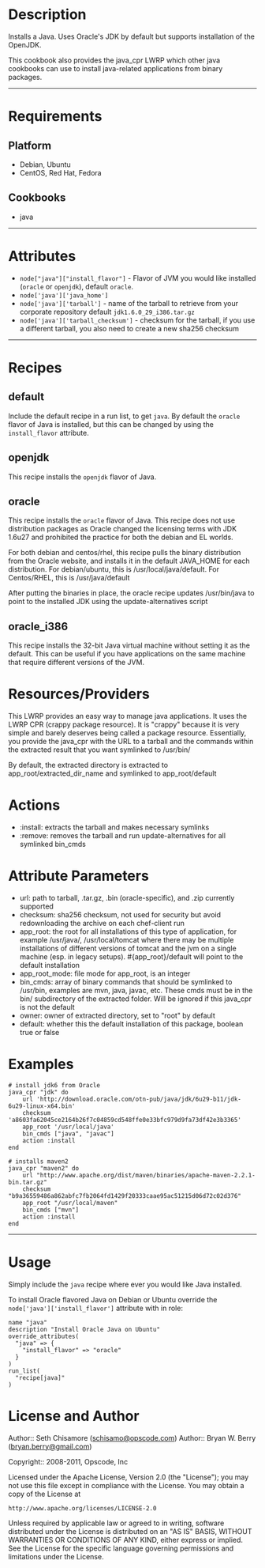 Description
===========

Installs a Java. Uses Oracle's JDK by default but supports installation of the OpenJDK.

This cookbook also provides the java_cpr LWRP which other java
cookbooks can use to install java-related applications from binary
packages.

---
Requirements
============

Platform
--------

* Debian, Ubuntu
* CentOS, Red Hat, Fedora

Cookbooks
---------

* java

---
Attributes
==========

* `node["java"]["install_flavor"]` - Flavor of JVM you would like installed (`oracle` or `openjdk`), default `oracle`.
* `node['java']['java_home']`
* `node['java']['tarball']` - name of the tarball to retrieve from your corporate repository default `jdk1.6.0_29_i386.tar.gz`
* `node['java']['tarball_checksum']` - checksum for the tarball, if you use a different tarball, you also need to create a new sha256 checksum

---
Recipes
=======

default
-------

Include the default recipe in a run list, to get `java`.  By default the `oracle` flavor of Java is installed, but this can be changed by using the `install_flavor` attribute.

openjdk
-------

This recipe installs the `openjdk` flavor of Java.

oracle
---

This recipe installs the `oracle` flavor of Java. This recipe does not
use distribution packages as Oracle changed the licensing terms with
JDK 1.6u27 and prohibited the practice for both the debian and EL worlds.

For both debian and centos/rhel, this recipe pulls the binary
distribution from the Oracle website, and installs it in the default
JAVA_HOME for each distribution. For debian/ubuntu, this is
/usr/local/java/default. For Centos/RHEL, this is /usr/java/default

After putting the binaries in place, the oracle recipe updates
/usr/bin/java to point to the installed JDK using the update-alternatives script

oracle_i386
-----------

This recipe installs the 32-bit Java virtual machine without setting it as the default. This can be useful if you have applications on the same machine that require different versions of the JVM.

Resources/Providers
===================

This LWRP provides an easy way to manage java applications. It uses
the LWRP CPR (crappy package resource). It is "crappy" because it is
very simple and barely deserves being called a package resource.
Essentially, you provide the java_cpr with the URL to a tarball and
the commands within the extracted result that you want symlinked to /usr/bin/

By default, the extracted directory is extracted to app_root/extracted_dir_name and symlinked to app_root/default

# Actions

- :install: extracts the tarball and makes necessary symlinks
- :remove: removes the tarball and run update-alternatives for all
  symlinked bin_cmds

# Attribute Parameters

- url: path to tarball, .tar.gz, .bin (oracle-specific), and .zip
  currently supported
- checksum: sha256 checksum, not used for security but avoid
  redownloading the archive on each chef-client run
- app_root: the root for all installations of this type of
  application, for example /usr/java/, /usr/local/tomcat where there
  may be multiple installations of different versions of tomcat and
  the jvm on a single machine (esp. in legacy setups).
  #{app_root}/default will point to the default installation
- app_root_mode: file mode for app_root, is an integer
- bin_cmds: array of binary commands that should be symlinked to
  /usr/bin, examples are mvn, java, javac, etc. These cmds must be in
  the bin/ subdirectory of the extracted folder. Will be ignored if this
  java_cpr is not the default
- owner: owner of extracted directory, set to "root" by default
- default: whether this the default installation of this package,
  boolean true or false


# Examples

    # install jdk6 from Oracle
    java_cpr "jdk" do
        url 'http://download.oracle.com/otn-pub/java/jdk/6u29-b11/jdk-6u29-linux-x64.bin'
        checksum  'a8603fa62045ce2164b26f7c04859cd548ffe0e33bfc979d9fa73df42e3b3365'
        app_root '/usr/local/java'
        bin_cmds ["java", "javac"]
        action :install
    end

    # installs maven2
    java_cpr "maven2" do
        url "http://www.apache.org/dist/maven/binaries/apache-maven-2.2.1-bin.tar.gz"
        checksum  "b9a36559486a862abfc7fb2064fd1429f20333caae95ac51215d06d72c02d376"
        app_root "/usr/local/maven"
        bin_cmds ["mvn"]
        action :install
    end
    
    

---
Usage
=====

Simply include the `java` recipe where ever you would like Java installed.  

To install Oracle flavored Java on Debian or Ubuntu override the `node['java']['install_flavor']` attribute with in role:

    name "java"
    description "Install Oracle Java on Ubuntu"
    override_attributes(
      "java" => {
        "install_flavor" => "oracle"
      }
    )
    run_list(
      "recipe[java]"
    )



License and Author
==================

Author:: Seth Chisamore (<schisamo@opscode.com>)
Author:: Bryan W. Berry (<bryan.berry@gmail.com>)

Copyright:: 2008-2011, Opscode, Inc

Licensed under the Apache License, Version 2.0 (the "License");
you may not use this file except in compliance with the License.
You may obtain a copy of the License at

    http://www.apache.org/licenses/LICENSE-2.0

Unless required by applicable law or agreed to in writing, software
distributed under the License is distributed on an "AS IS" BASIS,
WITHOUT WARRANTIES OR CONDITIONS OF ANY KIND, either express or implied.
See the License for the specific language governing permissions and
limitations under the License.
